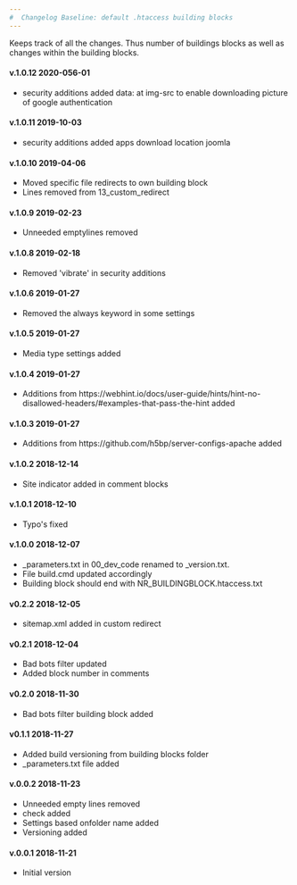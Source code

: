 ```yaml
---
#  Changelog Baseline: default .htaccess building blocks
---
```


Keeps track of all the changes. Thus number of buildings blocks as well as changes within the building blocks.
<h4>v.1.0.12 2020-056-01</h4>
<ul>
<li>security additions added data: at img-src to enable downloading picture of google authentication</li>
</ul>

<h4>v.1.0.11 2019-10-03</h4>
<ul>
<li>security additions added apps download location joomla</li>
</ul>

<h4>v.1.0.10 2019-04-06</h4>
<ul>
<li>Moved specific file redirects to own building block</li>
<li>Lines removed from 13_custom_redirect</li> 
</ul>

<h4>v.1.0.9 2019-02-23</h4>
<ul>
<li>Unneeded emptylines removed</li>
</ul>

<h4>v.1.0.8 2019-02-18</h4>
<ul>
<li>Removed 'vibrate' in security additions</li>
</ul>

<h4>v.1.0.6 2019-01-27</h4>
<ul>
<li>Removed the always keyword in some settings</li>
</ul>

<h4>v.1.0.5 2019-01-27</h4>
<ul>
<li>Media type settings added</li>
</ul>

<h4>v.1.0.4 2019-01-27</h4>
<ul>
<li>Additions from https://webhint.io/docs/user-guide/hints/hint-no-disallowed-headers/#examples-that-pass-the-hint added</li>
</ul>

<h4>v.1.0.3 2019-01-27</h4>
<ul>
<li>Additions from https://github.com/h5bp/server-configs-apache added</li>
</ul>

<h4>v.1.0.2 2018-12-14</h4>
<ul>
<li>Site indicator added in comment blocks</li>
</ul>

<h4>v.1.0.1 2018-12-10</h4>
<ul>
<li>Typo's fixed</li>
</ul>

<h4>v.1.0.0 2018-12-07</h4>
<ul>
<li>_parameters.txt in 00_dev_code renamed to _version.txt. </li>
<li>File build.cmd updated accordingly</li>
<li>Building block should end with NR_BUILDINGBLOCK.htaccess.txt</li> 
</ul>

<h4>v0.2.2 2018-12-05</h4>
<ul>
<li>sitemap.xml added in custom redirect</li>
</ul>

<h4>v0.2.1 2018-12-04</h4>
<ul>
<li>Bad bots filter updated</li>
<li>Added block number in comments</li> 
</ul>

<h4>v0.2.0 2018-11-30</h4>
<ul>
<li>Bad bots filter building block added</li>
</ul>

<h4>v0.1.1 2018-11-27</h4>
<ul>
<li>Added build versioning from building blocks folder</li>
<li>_parameters.txt file added</li>
</ul>

<h4>v.0.0.2 2018-11-23</h4>
<ul>
<li>Unneeded empty lines removed</li>
<li><IfModule mod_rewrite.c> check added</li>
<li>Settings based onfolder name added</li>
<li>Versioning added</li>
</ul>

<h4>v.0.0.1 2018-11-21</h4>
<ul>
<li>Initial version</li>
</ul>
